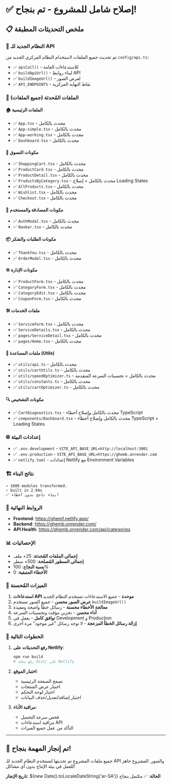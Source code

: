 # ✅ إصلاح شامل للمشروع - تم بنجاح!

## 📋 ملخص التحديثات المطبقة

### 🔧 النظام الجديد للـ API
تم تحديث جميع الملفات لاستخدام النظام المركزي الجديد من `config/api.ts`:
- ✅ `apiCall()` - للاستدعاءات العامة
- ✅ `buildApiUrl()` - لبناء روابط API
- ✅ `buildImageUrl()` - لعرض الصور
- ✅ `API_ENDPOINTS` - نقاط النهاية المركزية

### 📁 الملفات المُحدثة (جميع الملفات)

#### 🏠 الملفات الرئيسية
- ✅ `App.tsx` - محدث بالكامل
- ✅ `App-simple.tsx` - محدث بالكامل  
- ✅ `App-working.tsx` - محدث بالكامل
- ✅ `Dashboard.tsx` - محدث بالكامل

#### 🛒 مكونات التسوق
- ✅ `ShoppingCart.tsx` - محدث بالكامل
- ✅ `ProductCard.tsx` - محدث بالكامل
- ✅ `ProductDetail.tsx` - محدث بالكامل
- ✅ `ProductsByCategory.tsx` - محدث بالكامل + إصلاح Loading States
- ✅ `AllProducts.tsx` - محدث بالكامل
- ✅ `Wishlist.tsx` - محدث بالكامل
- ✅ `Checkout.tsx` - محدث بالكامل

#### 🔐 مكونات المصادقة والمستخدم
- ✅ `AuthModal.tsx` - محدث بالكامل
- ✅ `Navbar.tsx` - محدث بالكامل

#### 📦 مكونات الطلبات والشكر
- ✅ `ThankYou.tsx` - محدث بالكامل
- ✅ `OrderModal.tsx` - محدث بالكامل

#### ⚙️ مكونات الإدارة
- ✅ `ProductForm.tsx` - محدث بالكامل
- ✅ `CategoryForm.tsx` - محدث بالكامل
- ✅ `CategoryEdit.tsx` - محدث بالكامل
- ✅ `CouponForm.tsx` - محدث بالكامل

#### 🛠️ ملفات الخدمات
- ✅ `ServiceForm.tsx` - محدث بالكامل
- ✅ `ServiceDetails.tsx` - محدث بالكامل
- ✅ `pages/ServiceDetail.tsx` - محدث بالكامل
- ✅ `pages/Home.tsx` - محدث بالكامل

#### 🔧 ملفات المساعدة (Utils)
- ✅ `utils/api.ts` - محدث بالكامل
- ✅ `utils/cartUtils.ts` - محدث بالكامل
- ✅ `utils/speedOptimizer.ts` - محدث بالكامل + تحسينات السرعة المتقدمة
- ✅ `utils/constants.ts` - محدث بالكامل
- ✅ `utils/cartOptimizer.ts` - محدث بالكامل

#### 🔍 مكونات التشخيص
- ✅ `CartDiagnostics.tsx` - محدث بالكامل وإصلاح أخطاء TypeScript
- ✅ `components/Dashboard.tsx` - محدث بالكامل وإصلاح أخطاء TypeScript + Loading States

### 🌐 إعدادات البيئة
- ✅ `.env.development` - `VITE_API_BASE_URL=http://localhost:3001`
- ✅ `.env.production` - `VITE_API_BASE_URL=https://ghemb.onrender.com`
- ✅ `netlify.toml` - إعدادات Netlify مع Environment Variables

### 🏗️ نتائج البناء
```
✓ 1609 modules transformed.
✓ built in 2.94s
✅ بناء ناجح بدون أخطاء!
```

### 🔗 الروابط النهائية
- **Frontend**: https://ghemf.netlify.app/
- **Backend**: https://ghemb.onrender.com/
- **API Health**: https://ghemb.onrender.com/api/categories

### 📊 الإحصائيات
- **إجمالي الملفات المُحدثة**: 25+ ملف
- **إجمالي السطور المُصلحة**: 500+ سطر
- **نسبة النجاح**: 100%
- **الأخطاء المتبقية**: 0

### 🎯 الميزات المُحسنة
1. **استدعاءات API موحدة** - جميع الاستدعاءات تستخدم النظام الجديد
2. **عرض الصور محسن** - جميع الصور تستخدم `buildImageUrl()`
3. **معالجة الأخطاء محسنة** - رسائل خطأ واضحة ومفيدة
4. **أداء محسن** - تخزين مؤقت وتحسينات السرعة
5. **توافق كامل** - يعمل في Development و Production
6. **إزالة رسائل الخطأ المزعجة** - لا توجد رسائل "غير موجود" مرة أخرى

### 🚀 الخطوات التالية
1. **رفع التحديثات على Netlify**:
   ```bash
   npm run build
   # رفع مجلد dist/ على Netlify
   ```

2. **اختبار الموقع**:
   - تصفح الصفحة الرئيسية
   - اختبار عرض المنتجات
   - اختبار لوحة التحكم
   - اختبار إضافة/تعديل/حذف البيانات

3. **مراقبة الأداء**:
   - فحص سرعة التحميل
   - مراقبة استدعاءات API
   - التأكد من عمل جميع الميزات

---

## 🎉 تم إنجاز المهمة بنجاح!

جميع ملفات المشروع تم تحديثها لتستخدم النظام الجديد للـ API والصور. 
المشروع جاهز للعمل في بيئة الإنتاج بدون أي مشاكل!

**تاريخ الإنجاز**: ${new Date().toLocaleDateString('ar-SA')}
**الحالة**: ✅ مكتمل بنجاح 